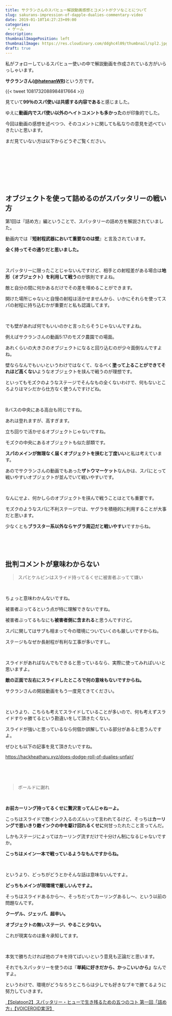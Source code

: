 ```yaml
---
title: サクランさんのスパヒュー解説動画感想とコメントがクソなことについて
slug: sakurans-impression-of-dapple-dualies-commentary-video
date: 2019-01-10T14:27:23+09:00
categories: 
 - ゲーム
description: 
thumbnailImagePosition: left
thumbnailImage: https://res.cloudinary.com/ddghc4l09/thumbnail/spl2.jpg
draft: true
---
```

<!--more-->

私がフォローしているスパヒュー使いの中で解説動画を作成されている方がいらっしゃいます。

<strong>サクランさん(<a href="https://twitter.com/nicosakuran1230" target="_blank" rel="noopener">@hatenanWR</a>)</strong>という方です。

{{< tweet 1081732088984817664 >}}
&nbsp;

見ていて<strong>99％のスパ使いは共感する内容である</strong>と感じました。

ゆえに<strong>動画内でスパ使い以外の</strong><strong>ヘイトコメントも多かった</strong>のが印象的でした。

今回は動画の感想を述べつつ、そのコメントに関しても私なりの意見を述べていきたいと思います。

まだ見ていない方は以下からどうぞご覧ください。

&nbsp;

<script type="application/javascript" src="https://embed.nicovideo.jp/watch/sm34433086/script?w=640&amp;h=360"></script>

&nbsp;

&nbsp;

&nbsp;
<h2>オブジェクトを使って詰めるのがスパッタリーの戦い方</h2>
第1回は『詰め方』編ということで、スパッタリーの詰め方を解説されていました。

動画内では『<strong>短射程武器において重要なのは壁</strong>』と言及されています。

<strong>全く持ってその通りだと思いました。</strong>

&nbsp;

スパッタリーに限ったことじゃないんですけど、相手との射程差がある場合は<strong>地形（オブジェクト）を利用して戦う</strong>のが鉄則ですよね。

敵と自分の間に何かあるだけでその差を埋めることができます。

開けた場所じゃないと自慢の射程は活かせませんから、いかにそれらを使ってスパの射程に持ち込むかが重要だと私も認識してます。

&nbsp;

でも壁があれば何でもいいのかと言ったらそうじゃないんですよね。

例えばサクランさんの動画5:17のモズク農園での場面。

あれくらいの大きさのオブジェクトになると回り込むのが少々面倒なんですよね。

壁ならなんでもいいというわけではなくて、なるべく<strong>塗って上ることができてそれほど高くない</strong>ようなオブジェクトを挟んで戦うのが理想です。

といってもモズクのようなステージでそんなもの全くないわけで、何もないところよりはマシだから仕方なく使うんですけどね。

&nbsp;

Bバスの中央にある高台も同じですね。

あれは登れますが、高すぎます。

立ち回りで活かせるオブジェクトじゃないですね。

モズクの中央にあるオブジェクトも似た部類です。

<strong>スパのメインが無理なく届くオブジェクトを挟むと丁度いい</strong>と私は考えています。

あのでサクランさんの動画でもあった<strong>ザトウマーケット</strong>なんかは、スパにとって戦いやすいオブジェクトが並んでいて戦いやすいです。

&nbsp;

なんにせよ、何かしらのオブジェクトを挟んで戦うことはとても重要です。

モズクのようなスパに不利ステージでは、ヤグラを積極的に利用することが大事だと思います。

少なくとも<strong>ブラスター系以外ならヤグラ周辺だと戦いやすい</strong>ですからね。

&nbsp;

&nbsp;
<h2>批判コメントが意味わからない</h2>
<blockquote>スパとケルビンはスライド持ってるくせに被害者ぶってて嫌い</blockquote>
&nbsp;

ちょっと意味わかんないですね。

被害者ぶってるという点が特に理解できないですね。

被害者ぶってるもなにも<strong>被害者側に含まれる</strong>と思うんですけど。

スパに関してはサブも相まって今の環境についていくのも厳しいですからね。

ステージもなぜか長射程が有利な工事が多いですし。

&nbsp;

スライドがあればなんでもできると思っているなら、実際に使ってみればいいと思いますよ。

<strong>敵の正面で左右にスライドしたところで何の意味もないですからね。</strong>

サクランさんの開設動画をもう一度見てきてください。

&nbsp;

というより、こちらも考えてスライドしていることが多いので、何も考えずスライドすりゃ勝てるという勘違いをして頂きたくない。

スライドが強いと思っているなら何個か誤解している部分があると思うんですよ。

ぜひとも以下の記事を見て頂きたいですね。

https://hackheatharu.xyz/does-dodge-roll-of-dualies-unfair/

&nbsp;

&nbsp;
<blockquote>ボールドに謝れ</blockquote>
&nbsp;

<strong>お前カーリング持ってるくせに贅沢言ってんじゃねーよ。</strong>

こっちはスライドで敵インク入るのズルいって言われてるけど、そっちは<strong>カーリングで思いきり敵インクの中を駆け回れるくせに</strong>何甘ったれたこと言ってんだ。

しかもステージによってはカーリング流すだけで十分けん制になるじゃないですか。

<strong>こっちはメイン一本で戦っているようなもんですからね。</strong>

&nbsp;

というより、どっちがどうとかそんな話は意味ないんですよ。

<strong>どっちもメインが現環境で厳しいんですよ。</strong>

そっちはスライドあるから～、そっちだってカーリングあるし～、という以前の問題なんです。

<strong>クーゲル、ジェッパ、超辛い。</strong>

<strong>オブジェクトの無いステージ、やること少ない。</strong>

これが現実なのは重々承知してます。

&nbsp;

本気で勝ちたければ他のブキを持てばいいという意見も正論だと思います。

それでもスパッタリーを使うのは『<strong>単純に好きだから、かっこいいから』</strong>なんですよ。

というわけで、環境がどうなろうとこちらは少しでも好きなブキで勝てるように努力していきます。

<noscript><a href="https://www.nicovideo.jp/watch/sm34433086">【Splatoon2】スパッタリー・ヒューで生き残るための五つのコト 第一回「詰め方」【VOICEROID実況】</a></noscript>
